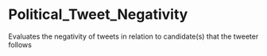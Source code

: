 # Political_Tweet_Negativity
 Evaluates the negativity of tweets in relation to candidate(s) that the tweeter follows
